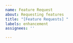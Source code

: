 ```yaml
---
name: Feature Request
about: Requesting features
title: "[Feature Requests] "
labels: enhancement
assignees: ''

---
```



